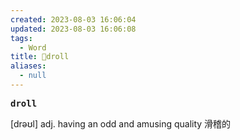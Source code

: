 ```yaml
---
created: 2023-08-03 16:06:04
updated: 2023-08-03 16:06:08
tags:
  - Word
title: 📖droll
aliases:
  - null
---
```


<pre><strong>droll</strong></pre>
[drəʊl]
adj. having an odd and amusing quality 滑稽的
